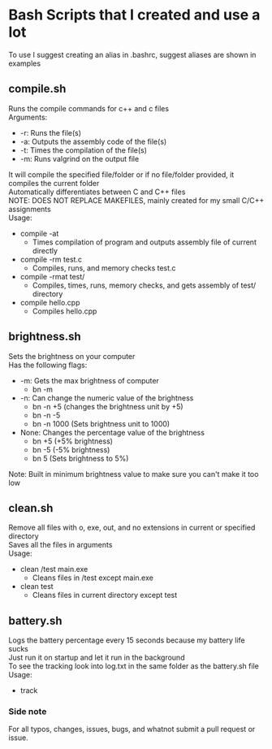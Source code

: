 # Bash Scripts that I created and use a lot
To use I suggest creating an alias in .bashrc, suggest aliases are shown in examples

## compile.sh
Runs the compile commands for c++ and c files \
Arguments:
* -r: Runs the file(s)
* -a: Outputs the assembly code of the file(s)
* -t: Times the compilation of the file(s)
* -m: Runs valgrind on the output file 

It will compile the specified file/folder or if no file/folder provided, it compiles the current folder \
Automatically differentiates between C and C++ files \
NOTE: DOES NOT REPLACE MAKEFILES, mainly created for my small C/C++ assignments \
Usage:
* compile -at 
  * Times compilation of program and outputs assembly file of current directly
* compile -rm test.c
  * Compiles, runs, and memory checks test.c
* compile -rmat test/
  * Compiles, times, runs, memory checks, and gets assembly of test/ directory
* compile hello.cpp
  * Compiles hello.cpp


## brightness.sh
Sets the brightness on your computer \
Has the following flags:
* -m: Gets the max brightness of computer
  * bn -m
* -n: Can change the numeric value of the brightness 
  * bn -n +5 (changes the brightness unit by +5)
  * bn -n -5
  * bn -n 1000 (Sets brightness unit to 1000)
* None: Changes the percentage value of the brightness
  * bn +5 (+5% brightness)
  * bn -5 (-5% brightness)
  * bn 5 (Sets brightness to 5%)

Note: Built in minimum brightness value to make sure you can't make it too low

## clean.sh
Remove all files with o, exe, out, and no extensions in current or specified directory \
Saves all the files in arguments \
Usage:
* clean /test main.exe
  * Cleans files in /test except main.exe
* clean test 
  * Cleans files in current directory except test

## battery.sh
Logs the battery percentage every 15 seconds because my battery life sucks \
Just run it on startup and let it run in the background \
To see the tracking look into log.txt in the same folder as the battery.sh file \
Usage:
* track

### Side note
For all typos, changes, issues, bugs, and whatnot submit a pull request or issue.